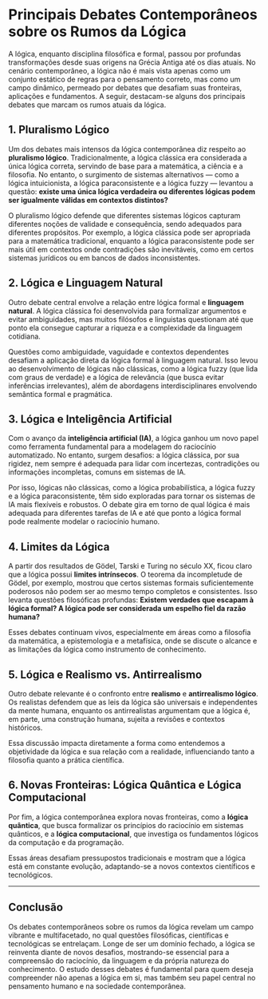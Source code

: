 # Principais Debates Contemporâneos sobre os Rumos da Lógica

A lógica, enquanto disciplina filosófica e formal, passou por profundas transformações desde suas origens na Grécia Antiga até os dias atuais. No cenário contemporâneo, a lógica não é mais vista apenas como um conjunto estático de regras para o pensamento correto, mas como um campo dinâmico, permeado por debates que desafiam suas fronteiras, aplicações e fundamentos. A seguir, destacam-se alguns dos principais debates que marcam os rumos atuais da lógica.

## 1. Pluralismo Lógico

Um dos debates mais intensos da lógica contemporânea diz respeito ao **pluralismo lógico**. Tradicionalmente, a lógica clássica era considerada a única lógica correta, servindo de base para a matemática, a ciência e a filosofia. No entanto, o surgimento de sistemas alternativos — como a lógica intuicionista, a lógica paraconsistente e a lógica fuzzy — levantou a questão: **existe uma única lógica verdadeira ou diferentes lógicas podem ser igualmente válidas em contextos distintos?**

O pluralismo lógico defende que diferentes sistemas lógicos capturam diferentes noções de validade e consequência, sendo adequados para diferentes propósitos. Por exemplo, a lógica clássica pode ser apropriada para a matemática tradicional, enquanto a lógica paraconsistente pode ser mais útil em contextos onde contradições são inevitáveis, como em certos sistemas jurídicos ou em bancos de dados inconsistentes.

## 2. Lógica e Linguagem Natural

Outro debate central envolve a relação entre lógica formal e **linguagem natural**. A lógica clássica foi desenvolvida para formalizar argumentos e evitar ambiguidades, mas muitos filósofos e linguistas questionam até que ponto ela consegue capturar a riqueza e a complexidade da linguagem cotidiana.

Questões como ambiguidade, vaguidade e contextos dependentes desafiam a aplicação direta da lógica formal à linguagem natural. Isso levou ao desenvolvimento de lógicas não clássicas, como a lógica fuzzy (que lida com graus de verdade) e a lógica de relevância (que busca evitar inferências irrelevantes), além de abordagens interdisciplinares envolvendo semântica formal e pragmática.

## 3. Lógica e Inteligência Artificial

Com o avanço da **inteligência artificial (IA)**, a lógica ganhou um novo papel como ferramenta fundamental para a modelagem do raciocínio automatizado. No entanto, surgem desafios: a lógica clássica, por sua rigidez, nem sempre é adequada para lidar com incertezas, contradições ou informações incompletas, comuns em sistemas de IA.

Por isso, lógicas não clássicas, como a lógica probabilística, a lógica fuzzy e a lógica paraconsistente, têm sido exploradas para tornar os sistemas de IA mais flexíveis e robustos. O debate gira em torno de qual lógica é mais adequada para diferentes tarefas de IA e até que ponto a lógica formal pode realmente modelar o raciocínio humano.

## 4. Limites da Lógica

A partir dos resultados de Gödel, Tarski e Turing no século XX, ficou claro que a lógica possui **limites intrínsecos**. O teorema da incompletude de Gödel, por exemplo, mostrou que certos sistemas formais suficientemente poderosos não podem ser ao mesmo tempo completos e consistentes. Isso levanta questões filosóficas profundas: **Existem verdades que escapam à lógica formal? A lógica pode ser considerada um espelho fiel da razão humana?**

Esses debates continuam vivos, especialmente em áreas como a filosofia da matemática, a epistemologia e a metafísica, onde se discute o alcance e as limitações da lógica como instrumento de conhecimento.

## 5. Lógica e Realismo vs. Antirrealismo

Outro debate relevante é o confronto entre **realismo** e **antirrealismo lógico**. Os realistas defendem que as leis da lógica são universais e independentes da mente humana, enquanto os antirrealistas argumentam que a lógica é, em parte, uma construção humana, sujeita a revisões e contextos históricos.

Essa discussão impacta diretamente a forma como entendemos a objetividade da lógica e sua relação com a realidade, influenciando tanto a filosofia quanto a prática científica.

## 6. Novas Fronteiras: Lógica Quântica e Lógica Computacional

Por fim, a lógica contemporânea explora novas fronteiras, como a **lógica quântica**, que busca formalizar os princípios do raciocínio em sistemas quânticos, e a **lógica computacional**, que investiga os fundamentos lógicos da computação e da programação.

Essas áreas desafiam pressupostos tradicionais e mostram que a lógica está em constante evolução, adaptando-se a novos contextos científicos e tecnológicos.

---

## Conclusão

Os debates contemporâneos sobre os rumos da lógica revelam um campo vibrante e multifacetado, no qual questões filosóficas, científicas e tecnológicas se entrelaçam. Longe de ser um domínio fechado, a lógica se reinventa diante de novos desafios, mostrando-se essencial para a compreensão do raciocínio, da linguagem e da própria natureza do conhecimento. O estudo desses debates é fundamental para quem deseja compreender não apenas a lógica em si, mas também seu papel central no pensamento humano e na sociedade contemporânea.